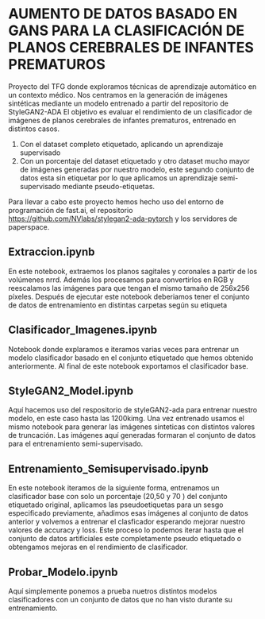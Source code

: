 # AUMENTO DE DATOS BASADO EN GANS PARA LA CLASIFICACIÓN DE PLANOS CEREBRALES DE INFANTES PREMATUROS
Proyecto del TFG donde exploramos técnicas de aprendizaje automático en un contexto médico. Nos centramos en la generación de imágenes sintéticas mediante un modelo entrenado a partir del repositorio de StyleGAN2-ADA
El objetivo es evaluar el rendimiento de un clasificador de imágenes de planos cerebrales de infantes prematuros, entrenado en distintos casos.
1. Con el dataset completo etiquetado, aplicando un aprendizaje supervisado
2. Con un porcentaje del dataset etiquetado y otro dataset mucho mayor de imágenes generadas por nuestro modelo, este segundo conjunto de datos esta sin etiquetar por lo que aplicamos un aprendizaje semi-supervisado mediante pseudo-etiquetas.

Para llevar a cabo este proyecto hemos hecho uso del entorno de programación de fast.ai, el repositorio https://github.com/NVlabs/stylegan2-ada-pytorch y los servidores de paperspace.

## Extraccion.ipynb

En este notebook, extraemos los planos sagitales y coronales a partir de los volúmenes nrrd. Además los procesamos para convertirlos en RGB y reescalamos las imágenes para que tengan el mismo tamaño de 256x256 píxeles. 
Después de ejecutar este notebook deberiamos tener el conjunto de datos de entrenamiento en distintas carpetas según su etiqueta

## Clasificador_Imagenes.ipynb

Notebook donde explaramos e iteramos varias veces para entrenar un modelo clasificador basado en el conjunto etiquetado que hemos obtenido anteriormente. Al final de este notebook exportamos el clasificador base.

## StyleGAN2_Model.ipynb

Aquí hacemos uso del respositorio de styleGAN2-ada para entrenar nuestro modelo, en este caso hasta las 1200kimg. Una vez entrenado usamos el mismo notebook para generar las imágenes sinteticas con distintos valores de truncación. Las imágenes aquí generadas formaran el conjunto de datos para el entrenamiento semi-supervisado.

## Entrenamiento_Semisupervisado.ipynb

En este notebook iteramos de la siguiente forma, entrenamos un clasificador base con solo un porcentaje (20,50 y 70 ) del conjunto etiquetado original, aplicamos las pseudoetiquetas para un sesgo especificado previamente, añadimos esas imágenes al conjunto de datos anterior y volvemos a entrenar el clasficador esperando mejorar nuestro valores de accuracy y loss. Este proceso lo podemos iterar hasta que el conjunto de datos artificiales este completamente pseudo etiquetado o obtengamos mejoras en el rendimiento de clasificador.

## Probar_Modelo.ipynb

Aquí simplemente ponemos a prueba nuetros distintos modelos clasificadores con un conjunto de datos que no han visto durante su entrenamiento.





